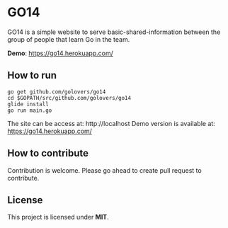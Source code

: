 # GO14

GO14 is a simple website to serve basic-shared-information between the group of people that learn Go in the team.

**Demo**: https://go14.herokuapp.com/


## How to run

```shell
go get github.com/golovers/go14
cd $GOPATH/src/github.com/golovers/go14
glide install
go run main.go
```
The site can be access at: http://localhost
Demo version is available at: https://go14.herokuapp.com/

## How to contribute
Contribution is welcome. Please go ahead to create pull request to contribute.

## License

This project is licensed under **MIT**.